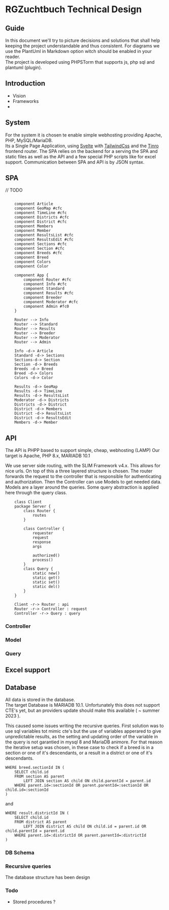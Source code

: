 # RGZuchtbuch Technical Design

## Guide
In this document we'll try to picture decisions and solutions that shall help keeping the project understandable and thus consistent.
For diagrams we use the PlantUml in Markdown option witch should be enabled in your reader.  
The project is developed using PHPSTorm that supports js, php sql and plantuml (plugin).

## Introduction
* Vision
* Frameworks
* 

## System
For the system it is chosen te enable simple webhosting providing Apache, PHP, MySQL/MariaDB.  
Its a Single Page Application, using [Svelte](https://svelte.dev/) with [TailwindCss](https://tailwindcss.com/) and the [Tinro](https://github.com/AlexxNB/tinro) frontend router.
The SPA relies on the backend for a serving the SPA and static files as well as the API and a few special PHP scripts like for excel support. Communication between SPA and API is by JSON syntax.

## SPA
// TODO
```puml

    component Article
    component GeoMap #cfc
    component TimeLine #cfc
    component Districts #cfc
    component District #cfc
    component Members 
    component Member
    component ResultsList #cfc
    component ResultsEdit #cfc
    component Sections #cfc
    component Section #cfc
    component Breeds #cfc
    component Breed 
    component Colors
    component Color
    
    component App {
        component Router #cfc 
        component Info #cfc
        component Standard
        component Results #cfc
        component Breeder
        component Moderator #cfc
        component Admin #fc0
    }
    
    Router --> Info
    Router --> Standard
    Router --> Results
    Router --> Breeder 
    Router --> Moderator
    Router --> Admin
    
    Info -d-> Article
    Standard -d-> Sections
    Sections-d-> Section
    Section -d-> Breeds
    Breeds -d-> Breed
    Breed -d-> Colors
    Colors -d-> Color
    
    Results -d-> GeoMap
    Results -d-> TimeLine
    Results -d-> ResultsList
    Moderator -d-> Districts
    Districts -d-> District
    District -d-> Members
    District -d-> ResultsList
    District -d-> ResultsEdit
    Members -d-> Member
```
## API
The API is PHPP based to support simple, cheap,  webhosting (LAMP)
Our target is Apache, PHP 8.x, MARIADB 10.1

We use server side routing, with the SLIM Framework v4.x. This allows for nice urls.
On top of this a three layered structure is chosen. The router forwards the request to the controller that is responsible for authenticating and authorization. Then the Controller can use Models to get needed data. Models are a layer around the queries. Some query abstraction is applied here through the query class. 

```puml
    class Client
    package Server {
        class Router {
            routes
        }
        
        class Controller {
            requester
            request
            response
            args
             
            authorized()
            process()
        }
        class Query {
            static new()
            static get()
            static set()
            static del()
        }
    }
    
    Client -r-> Router : api
    Router -r-> Controller : request
    Controller -r-> Query : query
```


### Controller

### Model

### Query


## Excel support

## Database
All data is stored in the database.  
The target Database is MARIADB 10.1. Unfortunately this does not support CTE's yet, but an providers update should make this available ( ~ summer 2023 ).

This caused some issues writing the recursive queries. First solution was to use sql variables tot mimic cte's but the use of variables apperared to give unpredictable results, as the setting and updating order of the variable in the query is not garantied in mysql 8 and MariaDB animore. 
For that reason the iterative setup was chosen, in these case to check if a breed is in a section or one of it's descendants, or a result in a district  or one of it's descendants.

    WHERE breed.sectionId IN (
        SELECT child.id
        FROM section AS parent
            LEFT JOIN section AS child ON child.parentId = parent.id
        WHERE parent.id=:sectionId OR parent.parentId=:sectionId OR child.id=:sectionId
    )

and

    WHERE result.districtId IN (
        SELECT child.id 
        FROM district AS parent
		    LEFT JOIN district AS child ON child.id = parent.id OR child.parentId = parent.id
		WHERE parent.id=:districtId OR parent.parentId=:districtId
    )

### DB Schema

### Recursive queries

The database structure has been design 


### Todo
* Stored procedures ?

